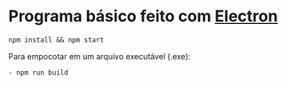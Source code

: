 # Programa básico feito com [Electron](https://electronjs.org/)

`npm install && npm start`

Para empocotar em um arquivo executável (.exe):

`- npm run build`

